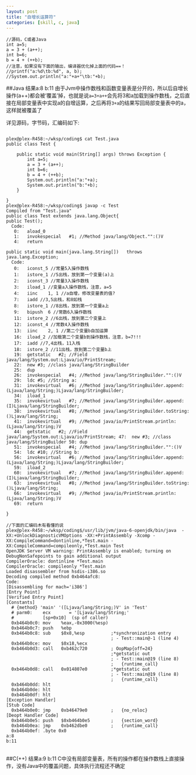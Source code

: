 ```yaml
---
layout: post
title: "自增长运算符"
categories: [skill, c, java]
---
```


    //源码，C或者Java
    int a=5;
    a = 3 + (a++);
    int b=6;
    b = 4 + (++b);
    //注意，如果没有下面的输出，编译器优化掉上面的代码==！
    //printf("a:%d\tb:%d", a, b);
    //System.out.println("a:"+a+"\tb:"+b);

##Java    结果a:8 b:11
由于Jvm中操作数栈和函数变量表是分开的，所以后自增长操作(a++)都会被‘覆盖’掉，也就是说`a=3+a++`会先将3和a加载到操作数栈，之后直接在局部变量表中实现a的自增运算，之后再将`3+a`的结果写回局部变量表中的a，这样就被覆盖了  

详见源码，字节码，汇编码如下:
<pre>
<code>
plex@plex-R458:~/wksp/coding$ cat Test.java
public class Test {

	public static void main(String[] args) throws Exception {
		int a=5;
	    a = 3 + (a++);
	    int b=6;
	    b = 4 + (++b);
		System.out.println("a:"+a);
		System.out.println("b:"+b);
	}

}
plex@plex-R458:~/wksp/coding$ javap -c Test
Compiled from "Test.java"
public class Test extends java.lang.Object{
public Test();
  Code:
   0:	aload_0
   1:	invokespecial	#1; //Method java/lang/Object."<init>":()V
   4:	return

public static void main(java.lang.String[])   throws java.lang.Exception;
  Code:
   0:	iconst_5 //常量5入操作数栈
   1:	istore_1 //5出栈，放到第一个变量(a)上
   2:	iconst_3 //常量3入操作数栈
   3:	iload_1 //变量a入操作数栈，注意，a=5
   4:	iinc	1, 1 //a自增，修改变量表的值?
   7:	iadd //3,5出栈，和8如栈
   8:	istore_1 //8出栈，放到第一个变量a上
   9:	bipush	6 //常数6入操作数栈
   11:	istore_2 //6出栈，放到第二个变量上
   12:	iconst_4 //常数4入操作数栈
   13:	iinc	2, 1 //第二个变量b自加运算
   16:	iload_2 //加载第二个变量b到操作数栈，注意，b=7!!!
   17:	iadd //7,4出栈，11入栈
   18:	istore_2 //11出栈，放到第二个变量b上
   19:	getstatic	#2; //Field java/lang/System.out:Ljava/io/PrintStream;
   22:	new	#3; //class java/lang/StringBuilder
   25:	dup
   26:	invokespecial	#4; //Method java/lang/StringBuilder."<init>":()V
   29:	ldc	#5; //String a:
   31:	invokevirtual	#6; //Method java/lang/StringBuilder.append:(Ljava/lang/String;)Ljava/lang/StringBuilder;
   34:	iload_1
   35:	invokevirtual	#7; //Method java/lang/StringBuilder.append:(I)Ljava/lang/StringBuilder;
   38:	invokevirtual	#8; //Method java/lang/StringBuilder.toString:()Ljava/lang/String;
   41:	invokevirtual	#9; //Method java/io/PrintStream.println:(Ljava/lang/String;)V
   44:	getstatic	#2; //Field java/lang/System.out:Ljava/io/PrintStream; 47:	new	#3; //class java/lang/StringBuilder 50:	dup
   51:	invokespecial	#4; //Method java/lang/StringBuilder."<init>":()V
   54:	ldc	#10; //String b:
   56:	invokevirtual	#6; //Method java/lang/StringBuilder.append:(Ljava/lang/String;)Ljava/lang/StringBuilder;
   59:	iload_2
   60:	invokevirtual	#7; //Method java/lang/StringBuilder.append:(I)Ljava/lang/StringBuilder;
   63:	invokevirtual	#8; //Method java/lang/StringBuilder.toString:()Ljava/lang/String;
   66:	invokevirtual	#9; //Method java/io/PrintStream.println:(Ljava/lang/String;)V
   69:	return

}

//下面的汇编码木有看懂的说
plex@plex-R458:~/wksp/coding$/usr/lib/jvm/java-6-openjdk/bin/java  -XX:+UnlockDiagnosticVMOptions -XX:+PrintAssembly -Xcomp -XX:CompileCommand=dontinline,*Test.main -XX:CompileCommand=compileonly,*Test.main Test
OpenJDK Server VM warning: PrintAssembly is enabled; turning on DebugNonSafepoints to gain additional output
CompilerOracle: dontinline *Test.main
CompilerOracle: compileonly *Test.main
Loaded disassembler from hsdis-i386.so
Decoding compiled method 0xb464afc8:
Code:
[Disassembling for mach='i386']
[Entry Point]
[Verified Entry Point]
[Constants]
  # {method} 'main' '([Ljava/lang/String;)V' in 'Test'
  # parm0:    ecx       = '[Ljava/lang/String;'
  #           [sp+0x10]  (sp of caller)
  0xb464b0c0: mov    %eax,-0x3000(%esp)
  0xb464b0c7: push   %ebp
  0xb464b0c8: sub    $0x8,%esp          ;*synchronization entry
                                        ; - Test::main@-1 (line 4)
  0xb464b0ce: mov    $0x18,%ecx
  0xb464b0d3: call   0xb462c720         ; OopMap{off=24}
                                        ;*getstatic out
                                        ; - Test::main@19 (line 8)
                                        ;   {runtime_call}
  0xb464b0d8: call   0x014807e0         ;*getstatic out
                                        ; - Test::main@19 (line 8)
                                        ;   {runtime_call}
  0xb464b0dd: hlt    
  0xb464b0de: hlt    
  0xb464b0df: hlt    
[Exception Handler]
[Stub Code]
  0xb464b0e0: jmp    0xb46479e0         ;   {no_reloc}
[Deopt Handler Code]
  0xb464b0e5: push   $0xb464b0e5        ;   {section_word}
  0xb464b0ea: jmp    0xb462dbe0         ;   {runtime_call}
  0xb464b0ef: .byte 0x0
a:8
b:11
</code>
</pre>

##C(++)    结果a:9 b:11 
C中没有局部变量表，所有的操作都在操作数栈上直接操作，没有Java中的覆盖问题，具体执行流程还不确定


